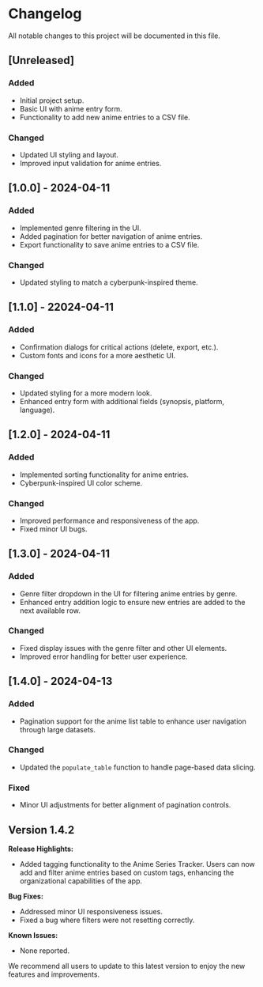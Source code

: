 # Changelog

All notable changes to this project will be documented in this file.

## [Unreleased]

### Added

- Initial project setup.
- Basic UI with anime entry form.
- Functionality to add new anime entries to a CSV file.

### Changed

- Updated UI styling and layout.
- Improved input validation for anime entries.

## [1.0.0] - 2024-04-11

### Added

- Implemented genre filtering in the UI.
- Added pagination for better navigation of anime entries.
- Export functionality to save anime entries to a CSV file.

### Changed

- Updated styling to match a cyberpunk-inspired theme.

## [1.1.0] - 22024-04-11

### Added

- Confirmation dialogs for critical actions (delete, export, etc.).
- Custom fonts and icons for a more aesthetic UI.

### Changed

- Updated styling for a more modern look.
- Enhanced entry form with additional fields (synopsis, platform, language).

## [1.2.0] - 2024-04-11

### Added

- Implemented sorting functionality for anime entries.
- Cyberpunk-inspired UI color scheme.

### Changed

- Improved performance and responsiveness of the app.
- Fixed minor UI bugs.

## [1.3.0] - 2024-04-11

### Added

- Genre filter dropdown in the UI for filtering anime entries by genre.
- Enhanced entry addition logic to ensure new entries are added to the next available row.

### Changed

- Fixed display issues with the genre filter and other UI elements.
- Improved error handling for better user experience.

## [1.4.0] - 2024-04-13
### Added
- Pagination support for the anime list table to enhance user navigation through large datasets.

### Changed
- Updated the `populate_table` function to handle page-based data slicing.

### Fixed
- Minor UI adjustments for better alignment of pagination controls.

## Version 1.4.2

**Release Highlights:**
- Added tagging functionality to the Anime Series Tracker. Users can now add and filter anime entries based on custom tags, enhancing the organizational capabilities of the app.

**Bug Fixes:**
- Addressed minor UI responsiveness issues.
- Fixed a bug where filters were not resetting correctly.

**Known Issues:**
- None reported.

We recommend all users to update to this latest version to enjoy the new features and improvements.
